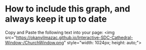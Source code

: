 # How to include this graph, and always keep it up to date

Copy and Paste the following text into your page:
&LT;img src="https://okanyilmazac.github.io/Interactive-SDC-Cathedral-Window-/ChurchWindow.png" style="width: 1024px; height: auto;">
       
